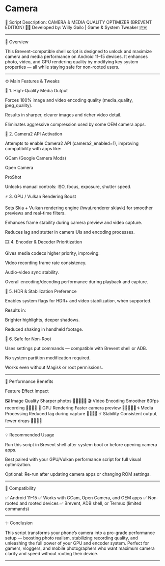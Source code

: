 # Camera
📜 Script Description: CAMERA & MEDIA QUALITY OPTIMIZER (BREVENT EDITION)
👨‍💻 Developed by: Willy Gailo | Game & System Tweaker 🇵🇭


---

🎯 Overview

This Brevent-compatible shell script is designed to unlock and maximize camera and media performance on Android 11–15 devices.
It enhances photo, video, and GPU rendering quality by modifying key system properties — all while staying safe for non-rooted users.


---

⚙️ Main Features & Tweaks

🎥 1. High-Quality Media Output

Forces 100% image and video encoding quality (media_quality, jpeg_quality).

Results in sharper, clearer images and richer video detail.

Eliminates aggressive compression used by some OEM camera apps.


📸 2. Camera2 API Activation

Attempts to enable Camera2 API (camera2_enabled=1), improving compatibility with apps like:

GCam (Google Camera Mods)

Open Camera

ProShot


Unlocks manual controls: ISO, focus, exposure, shutter speed.


⚡ 3. GPU / Vulkan Rendering Boost

Sets Skia + Vulkan rendering engine (hwui.renderer skiavk) for smoother previews and real-time filters.

Enhances frame stability during camera preview and video capture.

Reduces lag and stutter in camera UIs and encoding processes.


🎞️ 4. Encoder & Decoder Prioritization

Gives media codecs higher priority, improving:

Video recording frame rate consistency.

Audio-video sync stability.

Overall encoding/decoding performance during playback and capture.



🌈 5. HDR & Stabilization Preference

Enables system flags for HDR+ and video stabilization, when supported.

Results in:

Brighter highlights, deeper shadows.

Reduced shaking in handheld footage.



🔧 6. Safe for Non-Root

Uses settings put commands — compatible with Brevent shell or ADB.

No system partition modification required.

Works even without Magisk or root permissions.



---

🚀 Performance Benefits

Feature	Effect	Impact

🖼️ Image Quality	Sharper photos	🌟🌟🌟🌟🌟
🎬 Video Encoding	Smoother 60fps recording	🌟🌟🌟🌟
🧠 GPU Rendering	Faster camera preview	🌟🌟🌟🌟🌟
🌀 Media Processing	Reduced lag during capture	🌟🌟🌟🌟
⚡ Stability	Consistent output, fewer drops	🌟🌟🌟🌟



---

💡 Recommended Usage

Run this script in Brevent shell after system boot or before opening camera apps.

Best paired with your GPU/Vulkan performance script for full visual optimization.

Optional: Re-run after updating camera apps or changing ROM settings.



---

🧩 Compatibility

✅ Android 11–15
✅ Works with GCam, Open Camera, and OEM apps
✅ Non-rooted and rooted devices
✅ Brevent, ADB shell, or Termux (limited commands)


---

✨ Conclusion

This script transforms your phone’s camera into a pro-grade performance setup — boosting photo realism, stabilizing recording quality, and unleashing the full power of your GPU and encoder system.
Perfect for gamers, vloggers, and mobile photographers who want maximum camera clarity and speed without rooting their device.


---
